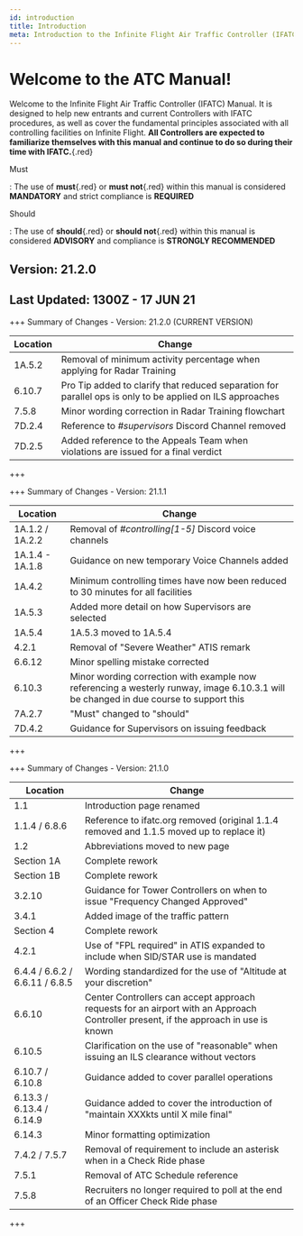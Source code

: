 ```yaml
---
id: introduction
title: Introduction
meta: Introduction to the Infinite Flight Air Traffic Controller (IFATC) Manual.
---
```


# Welcome to the ATC Manual!



Welcome to the Infinite Flight Air Traffic Controller (IFATC) Manual. It is designed to help new entrants and current Controllers with IFATC procedures, as well as cover the fundamental principles associated with all controlling facilities on Infinite Flight. **All Controllers are expected to familiarize themselves with this manual and continue to do so during their time with IFATC.**{.red}



Must

: The use of **must**{.red} or **must not**{.red} within this manual is considered **MANDATORY** and strict compliance is **REQUIRED**

Should

: The use of **should**{.red} or **should not**{.red} within this manual is considered **ADVISORY** and compliance is **STRONGLY RECOMMENDED**



## Version: 21.2.0

## Last Updated: 1300Z - 17 JUN 21



+++ Summary of Changes - Version: 21.2.0 (CURRENT VERSION)

| Location | Change                                                       |
| -------- | ------------------------------------------------------------ |
| 1A.5.2   | Removal of minimum activity percentage when applying for Radar Training |
| 6.10.7   | Pro Tip added to clarify that reduced separation for parallel ops is only to be applied on ILS approaches |
| 7.5.8    | Minor wording correction in Radar Training flowchart         |
| 7D.2.4   | Reference to *#supervisors* Discord Channel removed          |
| 7D.2.5   | Added reference to the Appeals Team when violations are issued for a final verdict |

+++



+++ Summary of Changes - Version: 21.1.1

| Location        | Change                                                       |
| --------------- | ------------------------------------------------------------ |
| 1A.1.2 / 1A.2.2 | Removal of *#controlling[1-5]* Discord voice channels        |
| 1A.1.4 - 1A.1.8 | Guidance on new temporary Voice Channels added               |
| 1A.4.2          | Minimum controlling times have now been reduced to 30 minutes for all facilities |
| 1A.5.3          | Added more detail on how Supervisors are selected            |
| 1A.5.4          | 1A.5.3 moved to 1A.5.4                                       |
| 4.2.1           | Removal of "Severe Weather" ATIS remark                      |
| 6.6.12          | Minor spelling mistake corrected                             |
| 6.10.3          | Minor wording correction with example now referencing a westerly runway, image 6.10.3.1 will be changed in due course to support this |
| 7A.2.7          | "Must" changed to "should"                                   |
| 7D.4.2          | Guidance for Supervisors on issuing feedback                 |

+++



+++ Summary of Changes - Version: 21.1.0

| Location                       | Change                                                       |
| ------------------------------ | ------------------------------------------------------------ |
| 1.1                            | Introduction page renamed                                    |
| 1.1.4 / 6.8.6                  | Reference to ifatc.org removed (original 1.1.4 removed and 1.1.5 moved up to replace it) |
| 1.2                            | Abbreviations moved to new page                              |
| Section 1A                     | Complete rework                                              |
| Section 1B                     | Complete rework                                              |
| 3.2.10                         | Guidance for Tower Controllers on when to issue "Frequency Changed Approved" |
| 3.4.1                          | Added image of the traffic pattern                           |
| Section 4                      | Complete rework                                              |
| 4.2.1                          | Use of "FPL required" in ATIS expanded to include when SID/STAR use is mandated |
| 6.4.4 / 6.6.2 / 6.6.11 / 6.8.5 | Wording standardized for the use of "Altitude at your discretion" |
| 6.6.10                         | Center Controllers can accept approach requests for an airport with an Approach Controller present, if the approach in use is known |
| 6.10.5                         | Clarification on the use of "reasonable" when issuing an ILS clearance without vectors |
| 6.10.7 / 6.10.8                | Guidance added to cover parallel operations                  |
| 6.13.3 / 6.13.4 / 6.14.9       | Guidance added to cover the introduction of "maintain XXXkts until X mile final" |
| 6.14.3                         | Minor formatting optimization                                |
| 7.4.2 / 7.5.7                  | Removal of requirement to include an asterisk when in a Check Ride phase |
| 7.5.1                          | Removal of ATC Schedule reference                            |
| 7.5.8                          | Recruiters no longer required to poll at the end of an Officer Check Ride phase |

+++

